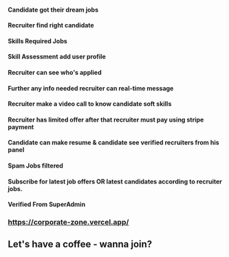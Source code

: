 #### Candidate got their dream jobs
#### Recruiter find right candidate
#### Skills Required Jobs
#### Skill Assessment add user profile
#### Recruiter can see who's applied
#### Further any info needed recruiter can real-time message
#### Recruiter make a video call to know candidate soft skills
#### Recruiter has limited offer after that recruiter must pay using stripe payment
#### Candidate can make resume & candidate see verified recruiters from his panel
#### Spam Jobs filtered
#### Subscribe for latest job offers OR latest candidates according to recruiter jobs. 
#### Verified From SuperAdmin

### https://corporate-zone.vercel.app/

## Let's have a coffee - wanna join?

